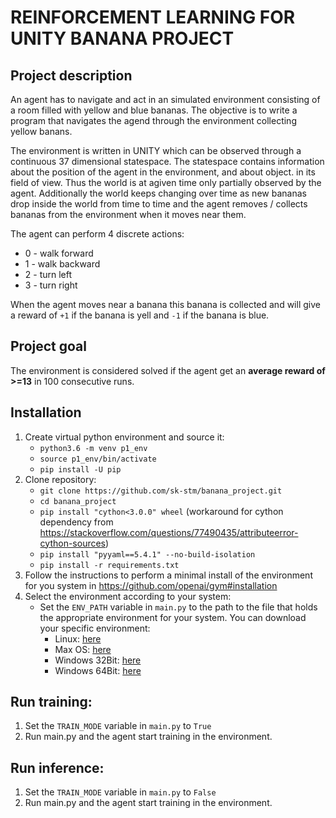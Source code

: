 # REINFORCEMENT LEARNING FOR UNITY BANANA PROJECT

## Project description

An agent has to navigate and act in an simulated environment consisting of a room filled with yellow and blue bananas.
The objective is to write a program that navigates the agend through the environment collecting yellow banans.

The environment is written in UNITY which can be observed through a continuous 37 dimensional statespace. The statespace contains information about the position of the agent in the environment, and about object. in its field of view. Thus the world is at agiven time only partially observed by the agent.
Additionally the world keeps changing over time as new bananas drop inside the world from time to time and the agent removes / collects bananas from the environment when it moves near them.

 The agent can perform 4 discrete actions:

- 0 - walk forward
- 1 - walk backward
- 2 - turn left
- 3 - turn right

When the agent moves near a banana this banana is collected and will give a reward of `+1` if the banana is yell and `-1` if the banana is blue.

## Project goal
The environment is considered solved if the agent get an **average reward of >=13** in 100 consecutive runs.

## Installation

1. Create virtual python environment and source it:
    - `python3.6 -m venv p1_env`
    - `source p1_env/bin/activate`
    - `pip install -U pip`
2. Clone repository:
    - `git clone https://github.com/sk-stm/banana_project.git`
    - `cd banana_project`
    - `pip install "cython<3.0.0" wheel` (workaround for cython dependency from https://stackoverflow.com/questions/77490435/attributeerror-cython-sources)
    - `pip install "pyyaml==5.4.1" --no-build-isolation`
    - `pip install -r requirements.txt`
3. Follow the instructions to perform a minimal install of the environment for you system in https://github.com/openai/gym#installation
4. Select the environment according to your system:
    - Set the `ENV_PATH` variable in `main.py` to the path to the file that holds the appropriate environment for your system.
    You can download your specific environment:
        - Linux: [here](https://s3-us-west-1.amazonaws.com/udacity-drlnd/P1/Banana/Banana_Linux.zip)
        - Max OS: [here](https://s3-us-west-1.amazonaws.com/udacity-drlnd/P1/Banana/Banana.app.zip)
        - Windows 32Bit: [here](https://s3-us-west-1.amazonaws.com/udacity-drlnd/P1/Banana/Banana_Windows_x86.zip)
        - Windows 64Bit: [here](https://s3-us-west-1.amazonaws.com/udacity-drlnd/P1/Banana/Banana_Windows_x86_64.zip)

## Run training:
1. Set the `TRAIN_MODE` variable in `main.py` to `True`
2. Run main.py and the agent start training in the environment.

## Run inference:
1. Set the `TRAIN_MODE` variable in `main.py` to `False`
2. Run main.py and the agent start training in the environment.

